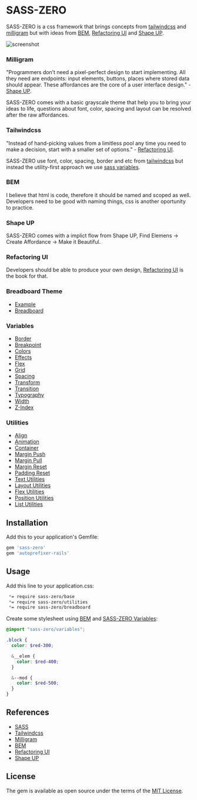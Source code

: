 # SASS-ZERO

SASS-ZERO is a css framework that brings concepts from [tailwindcss](https://tailwindcss.com) and [milligram](https://milligram.io) but with ideas from [BEM](http://getbem.com/naming), [Refactoring UI](https://refactoringui.com/book) and [Shape UP](https://basecamp.com/shapeup).

![screenshot](https://nixo-etc.s3-sa-east-1.amazonaws.com/sass-zero-screenshot.png)

### Milligram

"Programmers don’t need a pixel-perfect design to start implementing. All they need are endpoints: input elements, buttons, places where stored data should appear. These affordances are the core of a user interface design." - [Shape UP](https://basecamp.com/shapeup/3.2-chapter-10#affordances-before-pixel-perfect-screens).

SASS-ZERO comes with a basic grayscale theme that help you to bring your ideas to life, questions about font, color, spacing and layout can be resolved after the raw affordances.

### Tailwindcss

"Instead of hand-picking values from a limitless pool any time you need to make a decision, start with a smaller set of options." - [Refactoring UI](https://refactoringui.com/book).

SASS-ZERO use font, color, spacing, border and etc from [tailwindcss](https://tailwindcss.com) but instead the utility-first approach we use [sass variables](https://sass-lang.com/documentation/variables).

### BEM

I believe that html is code, therefore it should be named and scoped as well. Developers need to be good with naming things, css is another oportunity to practice.

### Shape UP

SASS-ZERO comes with a implict flow from Shape UP, Find Elemens -> Create Affordance -> Make it Beautiful.

### Refactoring UI

Developers should be able to produce your own design, [Refactoring UI](https://refactoringui.com/book) is the book for that.

### Breadboard Theme

- [Example](https://github.com/lazaronixon/sass-zero/blob/master/Example.html)
- [Breadboard](https://github.com/lazaronixon/sass-zero/blob/master/app/assets/stylesheets/sass-zero/breadboard.scss)

### Variables

- [Border](https://github.com/lazaronixon/sass-zero/blob/master/app/assets/stylesheets/sass-zero/variables/border.scss)
- [Breakpoint](https://github.com/lazaronixon/sass-zero/blob/master/app/assets/stylesheets/sass-zero/variables/breakpoints.scss)
- [Colors](https://github.com/lazaronixon/sass-zero/blob/master/app/assets/stylesheets/sass-zero/variables/colors.scss)
- [Effects](https://github.com/lazaronixon/sass-zero/blob/master/app/assets/stylesheets/sass-zero/variables/effects.scss)
- [Flex](https://github.com/lazaronixon/sass-zero/blob/master/app/assets/stylesheets/sass-zero/variables/flex.scss)
- [Grid](https://github.com/lazaronixon/sass-zero/blob/master/app/assets/stylesheets/sass-zero/variables/grid.scss)
- [Spacing](https://github.com/lazaronixon/sass-zero/blob/master/app/assets/stylesheets/sass-zero/variables/spacing.scss)
- [Transform](https://github.com/lazaronixon/sass-zero/blob/master/app/assets/stylesheets/sass-zero/variables/transform.scss)
- [Transition](https://github.com/lazaronixon/sass-zero/blob/master/app/assets/stylesheets/sass-zero/variables/transition.scss)
- [Typography](https://github.com/lazaronixon/sass-zero/blob/master/app/assets/stylesheets/sass-zero/variables/typography.scss)
- [Width](https://github.com/lazaronixon/sass-zero/blob/master/app/assets/stylesheets/sass-zero/variables/width.scss)
- [Z-Index](https://github.com/lazaronixon/sass-zero/blob/master/app/assets/stylesheets/sass-zero/variables/zindex.scss)


### Utilities

- [Align](https://github.com/lazaronixon/sass-zero/blob/master/app/assets/stylesheets/sass-zero/utilities/align.scss)
- [Animation](https://github.com/lazaronixon/sass-zero/blob/master/app/assets/stylesheets/sass-zero/utilities/animation.scss)
- [Container](https://github.com/lazaronixon/sass-zero/blob/master/app/assets/stylesheets/sass-zero/utilities/container.scss)
- [Margin Push](https://github.com/lazaronixon/sass-zero/blob/master/app/assets/stylesheets/sass-zero/utilities/push.scss)
- [Margin Pull](https://github.com/lazaronixon/sass-zero/blob/master/app/assets/stylesheets/sass-zero/utilities/pull.scss)
- [Margin Reset](https://github.com/lazaronixon/sass-zero/blob/master/app/assets/stylesheets/sass-zero/utilities/flush.scss)
- [Padding Reset](https://github.com/lazaronixon/sass-zero/blob/master/app/assets/stylesheets/sass-zero/utilities/unpad.scss)
- [Text Utilities](https://github.com/lazaronixon/sass-zero/blob/master/app/assets/stylesheets/sass-zero/utilities/text.scss)
- [Layout Utilities](https://github.com/lazaronixon/sass-zero/blob/master/app/assets/stylesheets/sass-zero/utilities/layout.scss)
- [Flex Utilities](https://github.com/lazaronixon/sass-zero/blob/master/app/assets/stylesheets/sass-zero/utilities/flex.scss)
- [Position Utilities](https://github.com/lazaronixon/sass-zero/blob/master/app/assets/stylesheets/sass-zero/utilities/position.scss)
- [List Utilities](https://github.com/lazaronixon/sass-zero/blob/master/app/assets/stylesheets/sass-zero/utilities/list.scss)

## Installation

Add this to your application's Gemfile:

```ruby
gem 'sass-zero'
gem 'autoprefixer-rails'
```

## Usage

Add this line to your application.css:

```css
 *= require sass-zero/base
 *= require sass-zero/utilities
 *= require sass-zero/breadboard
```

Create some stylesheet using [BEM](http://getbem.com/naming) and [SASS-ZERO Variables](https://github.com/lazaronixon/sass-zero/blob/master/vendor/assets/stylesheets/sass-zero/variables.scss):

```scss
@import "sass-zero/variables";

.block {
  color: $red-300;

  &__elem {
    color: $red-400;
  }

  &--mod {
    color: $red-500;
  }
}
```

## References

- [SASS](https://sass-lang.com)
- [Tailwindcss](https://tailwindcss.com)
- [Milligram](https://milligram.io)
- [BEM](http://getbem.com/naming)
- [Refactoring UI](https://refactoringui.com/book)
- [Shape UP](https://basecamp.com/shapeup)

## License

The gem is available as open source under the terms of the [MIT License](https://opensource.org/licenses/MIT).
